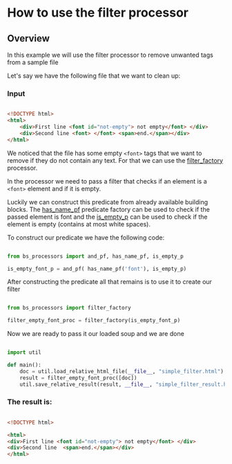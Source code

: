# How to use the filter processor

## Overview
In this example we will use the filter processor to remove unwanted tags from a sample file

Let's say we have the following file that we want to clean up:

### Input

```html

<!DOCTYPE html>
<html>
    <div>First line <font id="not-empty"> not empty</font> </div>
    <div>Second line <font> </font> <span>end.</span></div>
</html>

```

We noticed that the file has some empty `<font>` tags that we want to remove if they do not contain any
text. For that we can use the
[filter_factory](bs-processors/bs_processors/generic_processors.html#bs_processors.generic_processors.filter_factory)
processor.

In the processor we need to pass a filter that checks if an element is a `<font>` element and if it is empty.

Luckily we can construct this predicate from already available building blocks.
The [has_name_pf](bs-processors/bs_processors/predicate.html#bs_processors.predicate.has_name_pf) predicate factory can
be used to check if the passed element is font and the
[is_empty_p](bs-processors/bs_processors/predicate.html#bs_processors.predicate.is_empty_p) can be used to check if
the element is empty (contains at most white spaces).

To construct our predicate we have the following code:

```python

from bs_processors import and_pf, has_name_pf, is_empty_p

is_empty_font_p = and_pf( has_name_pf('font'), is_empty_p)

```

After constructing the predicate all that remains is to use it to create our filter


```python

from bs_processors import filter_factory

filter_empty_font_proc = filter_factory(is_empty_font_p)

```

Now we are ready to pass it our loaded soup and we are done


```python

import util

def main():
    doc = util.load_relative_html_file(__file__, "simple_filter.html")
    result = filter_empty_font_proc([doc])
    util.save_relative_result(result, __file__, "simple_filter_result.html")

```

### The result is:

```html

<!DOCTYPE html>

<html>
<div>First line <font id="not-empty"> not empty</font> </div>
<div>Second line  <span>end.</span></div>
</html>

```

